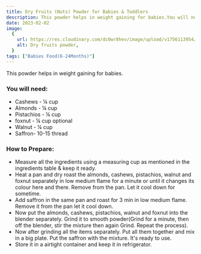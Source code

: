 ```yaml
---
title: Dry Fruits (Nuts) Powder for Babies & Toddlers
description: This powder helps in weight gaining for babies.You will need-Cashews - ¼ cup,Almonds - ¼ cup,Pistachios - ¼ cup,foxnut - ¼ cup&nbsp;optional,Walnut - ¼ cup,Saffron- 10-15 thread,How to Prepare-• Measure all the ing...
date: 2023-02-02
image:
  {
    url: https://res.cloudinary.com/dc0wr8hev/image/upload/v1756113954/Dry_Fruits_Nuts_Powder_for_Babies_Toddlers_ovyvma.jpg,
    alt: Dry fruits powder,
  }
tags: ["Babies Food(6-24Months)"]
---
```


This powder helps in weight gaining for babies.

### You will need:

- Cashews - ¼ cup
- Almonds - ¼ cup
- Pistachios - ¼ cup
- foxnut - ¼ cup optional
- Walnut - ¼ cup
- Saffron- 10-15 thread

### How to Prepare:

- Measure all the ingredients using a measuring cup as mentioned in the ingredients table & keep it ready.
- Heat a pan and dry roast the almonds, cashews, pistachios, walnut and foxnut separately in low medium flame for a minute or until it changes its colour here and there. Remove from the pan. Let it cool down for sometime.
- Add saffron in the same pan and roast for 3 min in low medium flame. Remove it from the pan let it cool down.
- Now put the almonds, cashews, pistachios, walnut and foxnut into the blender separately. Grind it to smooth powder(Grind for a minute, then off the blender, stir the mixture then again Grind. Repeat the process).
- Now after grinding all the items separately. Put all them together and mix in a big plate. Put the saffron with the mixture. It's ready to use.
- Store it in a airtight container and keep it in refrigerator.
